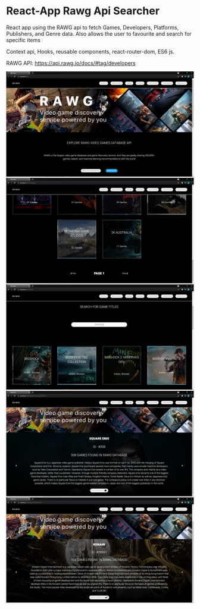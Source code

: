 # React-App Rawg Api Searcher

React app using the RAWG api to fetch Games, Developers, Platforms, Publishers, and Genre data. Also allows the user to favourite and search for specific items

Context api, Hooks, reusable components, react-router-dom, ES6 js.

RAWG API: https://api.rawg.io/docs/#tag/developers

![Alt text](./src/Res/Home.png?raw=true "Home")
![Alt text](./src/Res/Sample1.png?raw=true "Sample screenshot 1")
![Alt text](./src/Res/Sample2.png?raw=true "Sample screenshot 2")
![Alt text](./src/Res/Sample3.png?raw=true "Sample screenshot 3")
![Alt text](./src/Res/Sample4.png?raw=true "Sample screenshot 4")